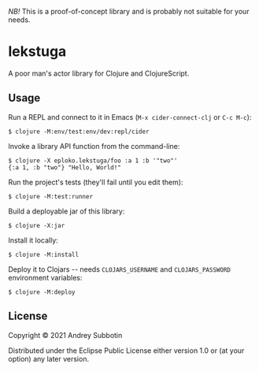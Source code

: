 *NB!* This is a proof-of-concept library and is probably not suitable for your needs. 

# lekstuga

A poor man's actor library for Clojure and ClojureScript.

## Usage

Run a REPL and connect to it in Emacs (`M-x cider-connect-clj` or `C-c M-c`):

    $ clojure -M:env/test:env/dev:repl/cider

Invoke a library API function from the command-line:

    $ clojure -X eploko.lekstuga/foo :a 1 :b '"two"'
    {:a 1, :b "two"} "Hello, World!"

Run the project's tests (they'll fail until you edit them):

    $ clojure -M:test:runner

Build a deployable jar of this library:

    $ clojure -X:jar

Install it locally:

    $ clojure -M:install

Deploy it to Clojars -- needs `CLOJARS_USERNAME` and `CLOJARS_PASSWORD` environment variables:

    $ clojure -M:deploy

## License

Copyright © 2021 Andrey Subbotin

Distributed under the Eclipse Public License either version 1.0 or (at
your option) any later version.
